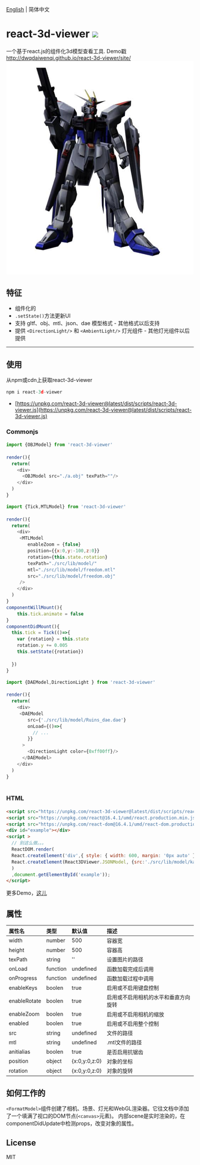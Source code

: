 [English](./README.md) | 简体中文
# react-3d-viewer [![](https://img.shields.io/npm/v/react-3d-viewer.svg)](https://www.npmjs.com/package/react-3d-viewer) 
一个基于react.js的组件化3d模型查看工具. Demo戳 http://dwqdaiwenqi.github.io/react-3d-viewer/site/
<img src="./preview.jpg" style="margin:0 auto;">
## 特征
* 组件化的
* `.setState()`方法更新UI
* 支持 gltf、obj、mtl、json、dae 模型格式 - 其他格式以后支持
* 提供 `<DirectionLight/>` 和 `<AmbientLight/>` 灯光组件 - 其他灯光组件以后提供
---
## 使用
从npm或cdn上获取react-3d-viewer
```js
npm i react-3d-viewer
```
* [https://unpkg.com/react-3d-viewer@latest/dist/scripts/react-3d-viewer.js](https://unpkg.com/react-3d-viewer@latest/dist/scripts/react-3d-viewer.js)

### Commonjs
```js
import {OBJModel} from 'react-3d-viewer'

render(){
  return(
    <div>
      <OBJModel src="./a.obj" texPath=""/>
    </div>
  )
}
```

```js
import {Tick,MTLModel} from 'react-3d-viewer'

render(){
  return(
    <div>
     <MTLModel 
        enableZoom = {false}
        position={{x:0,y:-100,z:0}}
        rotation={this.state.rotation}
        texPath="./src/lib/model/"
        mtl="./src/lib/model/freedom.mtl"
        src="./src/lib/model/freedom.obj"
     />
    </div>
  )
}
componentWillMount(){
    this.tick.animate = false
}
componentDidMount(){
  this.tick = Tick(()=>{
    var {rotation} = this.state
    rotation.y += 0.005
    this.setState({rotation})

  })
}
```

```js
import {DAEModel,DirectionLight } from 'react-3d-viewer'

render(){
  return(
    <div>
     <DAEModel 
        src={'./src/lib/model/Ruins_dae.dae'}
        onLoad={()=>{
          // ...
        }}
      >
        <DirectionLight color={0xff00ff}/>
      </DAEModel>
    </div>
  )
}
 
```
### HTML
```html
<script src="https://unpkg.com/react-3d-viewer@latest/dist/scripts/react-3d-viewer.js"></script>
<script src="https://unpkg.com/react@16.4.1/umd/react.production.min.js"></script>
<script src="https://unpkg.com/react-dom@16.4.1/umd/react-dom.production.min.js"></script>
<div id="example"></div>
<script >
  // 别这么做。。。
  ReactDOM.render(
  React.createElement('div',{ style: { width: 600, margin: '0px auto' } },
  React.createElement(React3DViewer.JSONModel, {src:'./src/lib/model/kapool.js'})
  )
  ,document.getElementById('example'));
</script>
```

更多Demo，[这儿](http://dwqdaiwenqi.github.io/react-3d-viewer/site/)

## 属性
| 属性名 | 类型  | 默认值  |  描述 |
| :------|:------|:------|:------ |
| width | number  | 500  | 容器宽 |
| height | number  | 500  | 容器高 |
| texPath | string | '' | 设置图片的路径
| onLoad | function | undefined | 函数加载完成后调用 
| onProgress | function | undefined |  函数加载过程中调用 |
| enableKeys | boolen | true | 启用或不启用键盘控制 |
| enableRotate | boolen | true | 启用或不启用相机的水平和垂直方向旋转 |
| enableZoom | boolen | true | 启用或不启用相机的缩放 |
| enabled | boolen | true | 启用或不启用整个控制 |
| src | string | undefined | 文件的路径 |
| mtl | string | undefined | .mtl文件的路径 |
| anitialias | boolen | true | 是否启用抗锯齿 |
| position | object | {x:0,y:0,z:0} | 对象的坐标 |
| rotation | object | {x:0,y:0,z:0} | 对象的旋转 |


## 如何工作的
`<FormatModel>`组件创建了相机、场景、灯光和WebGL渲染器。它往文档中添加了一个填满了视口的DOM节点(`<canvas>`元素)。
内部scene是实时渲染的，在componentDidUpdate中检测props，改变对象的属性。

## License

MIT
